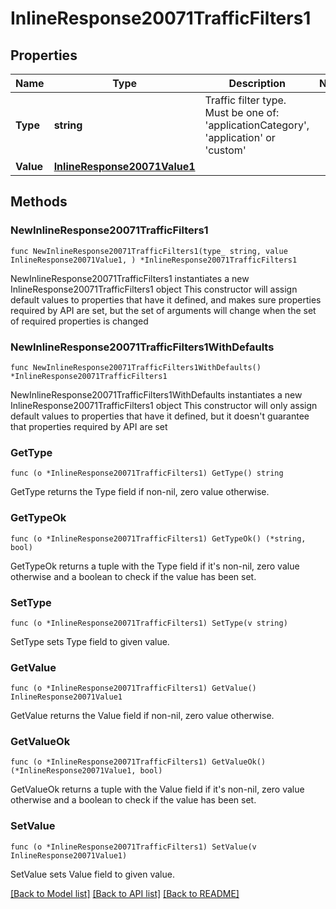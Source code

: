 # InlineResponse20071TrafficFilters1

## Properties

Name | Type | Description | Notes
------------ | ------------- | ------------- | -------------
**Type** | **string** | Traffic filter type. Must be one of: &#39;applicationCategory&#39;, &#39;application&#39; or &#39;custom&#39; | 
**Value** | [**InlineResponse20071Value1**](InlineResponse20071Value1.md) |  | 

## Methods

### NewInlineResponse20071TrafficFilters1

`func NewInlineResponse20071TrafficFilters1(type_ string, value InlineResponse20071Value1, ) *InlineResponse20071TrafficFilters1`

NewInlineResponse20071TrafficFilters1 instantiates a new InlineResponse20071TrafficFilters1 object
This constructor will assign default values to properties that have it defined,
and makes sure properties required by API are set, but the set of arguments
will change when the set of required properties is changed

### NewInlineResponse20071TrafficFilters1WithDefaults

`func NewInlineResponse20071TrafficFilters1WithDefaults() *InlineResponse20071TrafficFilters1`

NewInlineResponse20071TrafficFilters1WithDefaults instantiates a new InlineResponse20071TrafficFilters1 object
This constructor will only assign default values to properties that have it defined,
but it doesn't guarantee that properties required by API are set

### GetType

`func (o *InlineResponse20071TrafficFilters1) GetType() string`

GetType returns the Type field if non-nil, zero value otherwise.

### GetTypeOk

`func (o *InlineResponse20071TrafficFilters1) GetTypeOk() (*string, bool)`

GetTypeOk returns a tuple with the Type field if it's non-nil, zero value otherwise
and a boolean to check if the value has been set.

### SetType

`func (o *InlineResponse20071TrafficFilters1) SetType(v string)`

SetType sets Type field to given value.


### GetValue

`func (o *InlineResponse20071TrafficFilters1) GetValue() InlineResponse20071Value1`

GetValue returns the Value field if non-nil, zero value otherwise.

### GetValueOk

`func (o *InlineResponse20071TrafficFilters1) GetValueOk() (*InlineResponse20071Value1, bool)`

GetValueOk returns a tuple with the Value field if it's non-nil, zero value otherwise
and a boolean to check if the value has been set.

### SetValue

`func (o *InlineResponse20071TrafficFilters1) SetValue(v InlineResponse20071Value1)`

SetValue sets Value field to given value.



[[Back to Model list]](../README.md#documentation-for-models) [[Back to API list]](../README.md#documentation-for-api-endpoints) [[Back to README]](../README.md)


